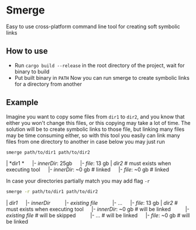 # Smerge
Easy to use cross-platform command line tool for creating soft symbolic links

## How to use
- Run `cargo build --release` in the root directory of the project, wait for binary to build
- Put built binary in `PATH`
Now you can run smerge to create symbolic links for a directory from another

## Example
Imagine you want to copy some files from `dir1` to `dir2`, and you know that either you won't change this files, or this copying may take a lot of time. The solution will be to create symbolic links to those file, but linking many files may be time consuming either, so with this tool you easily can link many files from one directory to another in case below you may just run
```sh
smerge path/to/dir1 path/to/dir2
```
| *dir1 *
 &emsp;  |- *innerDir*: 25gb
 &emsp;  |- *file*: 13 gb
| *dir2* # must exists when executing tool
 &emsp;  |- *innerDir*: ~0 gb # linked
 &emsp;  |- *file*: ~0 gb # linked

In case your directories partially match you may add flag `-r`
```sh
smerge -r path/to/dir1 path/to/dir2
```
| *dir1*
 &emsp;  |- *innerDir*
 &emsp; &emsp;  |- *existing file*
 &emsp; &emsp;  |- ...
 &emsp;  |- *file*: 13 gb
| *dir2* # must exists when executing tool
 &emsp;  |- *innerDir*: ~0 gb # will be linked
 &emsp; &emsp;  |- *existing file* # will be skipped
 &emsp; &emsp;  |- ... # will be linked
 &emsp;  |- *file*: ~0 gb # will be linked
